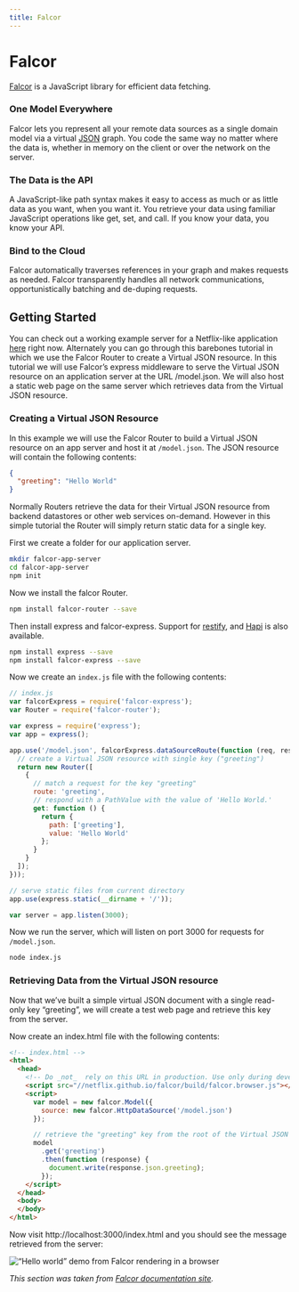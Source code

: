 ```yaml
---
title: Falcor
---
```


# Falcor

[Falcor](https://netflix.github.io/falcor/) is a JavaScript library for efficient data fetching.

### One Model Everywhere

Falcor lets you represent all your remote data sources as a single domain model via a virtual [JSON](/_glossary/JSON.md) graph. You code the same way no matter where the data is, whether in memory on the client or over the network on the server.

### The Data is the API

A JavaScript-like path syntax makes it easy to access as much or as little data as you want, when you want it. You retrieve your data using familiar JavaScript operations like get, set, and call. If you know your data, you know your API.

### Bind to the Cloud

Falcor automatically traverses references in your graph and makes requests as needed. Falcor transparently handles all network communications, opportunistically batching and de-duping requests.

## Getting Started

You can check out a working example server for a Netflix-like application [here](http://github.com/netflix/falcor-express-demo) right now. Alternately you can go through this barebones tutorial in which we use the Falcor Router to create a Virtual JSON resource. In this tutorial we will use Falcor’s express middleware to serve the Virtual JSON resource on an application server at the URL /model.json. We will also host a static web page on the same server which retrieves data from the Virtual JSON resource.

### Creating a Virtual JSON Resource

In this example we will use the Falcor Router to build a Virtual JSON resource on an app server and host it at `/model.json`. The JSON resource will contain the following contents:

```json
{
  "greeting": "Hello World"
}
```

Normally Routers retrieve the data for their Virtual JSON resource from backend datastores or other web services on-demand. However in this simple tutorial the Router will simply return static data for a single key.

First we create a folder for our application server.

```sh
mkdir falcor-app-server
cd falcor-app-server
npm init
```

Now we install the falcor Router.

```sh
npm install falcor-router --save
```

Then install express and falcor-express. Support for [restify](https://github.com/netflix/falcor-restify), and [Hapi](https://github.com/netflix/falcor-hapi) is also available.

```sh
npm install express --save
npm install falcor-express --save
```

Now we create an `index.js` file with the following contents:

```js
// index.js
var falcorExpress = require('falcor-express');
var Router = require('falcor-router');

var express = require('express');
var app = express();

app.use('/model.json', falcorExpress.dataSourceRoute(function (req, res) {
  // create a Virtual JSON resource with single key ("greeting")
  return new Router([
    {
      // match a request for the key "greeting"    
      route: 'greeting',
      // respond with a PathValue with the value of 'Hello World.'
      get: function () {
        return {
          path: ['greeting'],
          value: 'Hello World'
        };
      }
    }
  ]);
}));

// serve static files from current directory
app.use(express.static(__dirname + '/'));

var server = app.listen(3000);
```

Now we run the server, which will listen on port 3000 for requests for `/model.json`.

```sh
node index.js
```

### Retrieving Data from the Virtual JSON resource

Now that we’ve built a simple virtual JSON document with a single read-only key “greeting”, we will create a test web page and retrieve this key from the server.

Now create an index.html file with the following contents:

```html
<!-- index.html -->
<html>
  <head>
    <!-- Do _not_  rely on this URL in production. Use only during development.  -->
    <script src="//netflix.github.io/falcor/build/falcor.browser.js"></script>
    <script>
      var model = new falcor.Model({
        source: new falcor.HttpDataSource('/model.json')
      });

      // retrieve the "greeting" key from the root of the Virtual JSON resource
      model
        .get('greeting')
        .then(function (response) {
          document.write(response.json.greeting);
        });
    </script>
  </head>
  <body>
  </body>
</html>
```

Now visit http://localhost:3000/index.html and you should see the message retrieved from the server:

![“Hello world” demo from Falcor rendering in a browser](http://netflix.github.io/falcor/starter/helloworld.png)

*This section was taken from [Falcor documentation site](http://netflix.github.io/falcor/).*
